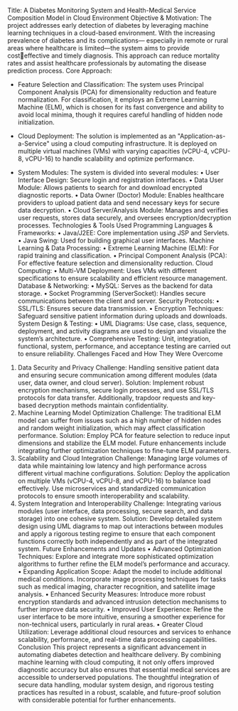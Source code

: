 Title:
A Diabetes Monitoring System and Health-Medical Service Composition Model in Cloud Environment
Objective & Motivation:
The project addresses early detection of diabetes by leveraging machine learning techniques in a
cloud-based environment. With the increasing prevalence of diabetes and its complications—
especially in remote or rural areas where healthcare is limited—the system aims to provide cost￾effective and timely diagnosis. This approach can reduce mortality rates and assist healthcare
professionals by automating the disease prediction process.
Core Approach:

- Feature Selection and Classification:
  The system uses Principal Component Analysis (PCA) for dimensionality reduction and feature
  normalization. For classification, it employs an Extreme Learning Machine (ELM), which is chosen for
  its fast convergence and ability to avoid local minima, though it requires careful handling of hidden
  node initialization.

- Cloud Deployment:
  The solution is implemented as an "Application-as-a-Service" using a cloud computing
  infrastructure. It is deployed on multiple virtual machines (VMs) with varying capacities (vCPU-4,
  vCPU-8, vCPU-16) to handle scalability and optimize performance.
- System Modules:
  The system is divided into several modules:
  • User Interface Design: Secure login and registration interfaces.
  • Data User Module: Allows patients to search for and download encrypted diagnostic reports.
  • Data Owner (Doctor) Module: Enables healthcare providers to upload patient data and send
  necessary keys for secure data decryption.
  • Cloud Server/Analysis Module: Manages and verifies user requests, stores data securely, and
  oversees encryption/decryption processes.
  Technologies & Tools Used
  Programming Languages & Frameworks:
  • Java/J2EE: Core implementation using JSP and Servlets.
  • Java Swing: Used for building graphical user interfaces.
  Machine Learning & Data Processing:
  • Extreme Learning Machine (ELM): For rapid training and classification.
  • Principal Component Analysis (PCA): For effective feature selection and dimensionality reduction.
  Cloud Computing:
  • Multi-VM Deployment: Uses VMs with different specifications to ensure scalability and efficient
  resource management.
  Database & Networking:
  • MySQL: Serves as the backend for data storage.
  • Socket Programming (ServerSocket): Handles secure communications between the client and
  server.
  Security Protocols:
  • SSL/TLS: Ensures secure data transmission.
  • Encryption Techniques: Safeguard sensitive patient information during uploads and downloads.
  System Design & Testing:
  • UML Diagrams: Use case, class, sequence, deployment, and activity diagrams are used to design
  and visualize the system’s architecture.
  • Comprehensive Testing: Unit, integration, functional, system, performance, and acceptance testing
  are carried out to ensure reliability.
  Challenges Faced and How They Were Overcome

1. Data Security and Privacy
   Challenge: Handling sensitive patient data and ensuring secure communication among different
   modules (data user, data owner, and cloud server).
   Solution: Implement robust encryption mechanisms, secure login processes, and use SSL/TLS
   protocols for data transfer. Additionally, trapdoor requests and key-based decryption methods
   maintain confidentiality.
2. Machine Learning Model Optimization
   Challenge: The traditional ELM model can suffer from issues such as a high number of hidden
   nodes and random weight initialization, which may affect classification performance.
   Solution: Employ PCA for feature selection to reduce input dimensions and stabilize the ELM
   model. Future enhancements include integrating further optimization techniques to fine-tune ELM
   parameters.
3. Scalability and Cloud Integration
   Challenge: Managing large volumes of data while maintaining low latency and high performance
   across different virtual machine configurations.
   Solution: Deploy the application on multiple VMs (vCPU-4, vCPU-8, and vCPU-16) to balance load
   effectively. Use microservices and standardized communication protocols to ensure smooth
   interoperability and scalability.
4. System Integration and Interoperability
   Challenge: Integrating various modules (user interface, data processing, secure search, and data
   storage) into one cohesive system.
   Solution: Develop detailed system design using UML diagrams to map out interactions between
   modules and apply a rigorous testing regime to ensure that each component functions correctly both
   independently and as part of the integrated system.
   Future Enhancements and Updates
   • Advanced Optimization Techniques:
   Explore and integrate more sophisticated optimization algorithms to further refine the ELM model’s
   performance and accuracy.
   • Expanding Application Scope:
   Adapt the model to include additional medical conditions. Incorporate image processing techniques
   for tasks such as medical imaging, character recognition, and satellite image analysis.
   • Enhanced Security Measures:
   Introduce more robust encryption standards and advanced intrusion detection mechanisms to
   further improve data security.
   • Improved User Experience:
   Refine the user interface to be more intuitive, ensuring a smoother experience for non-technical
   users, particularly in rural areas.
   • Greater Cloud Utilization:
   Leverage additional cloud resources and services to enhance scalability, performance, and real-time
   data processing capabilities.
   Conclusion
   This project represents a significant advancement in automating diabetes detection and healthcare
   delivery. By combining machine learning with cloud computing, it not only offers improved diagnostic
   accuracy but also ensures that essential medical services are accessible to underserved populations.
   The thoughtful integration of secure data handling, modular system design, and rigorous testing
   practices has resulted in a robust, scalable, and future-proof solution with considerable potential for
   further enhancements.
